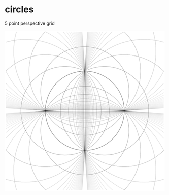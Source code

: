 # circles
5 point perspective grid 



![hokusai2](https://github.com/o-b-o/circles/blob/main/circnet.png)
